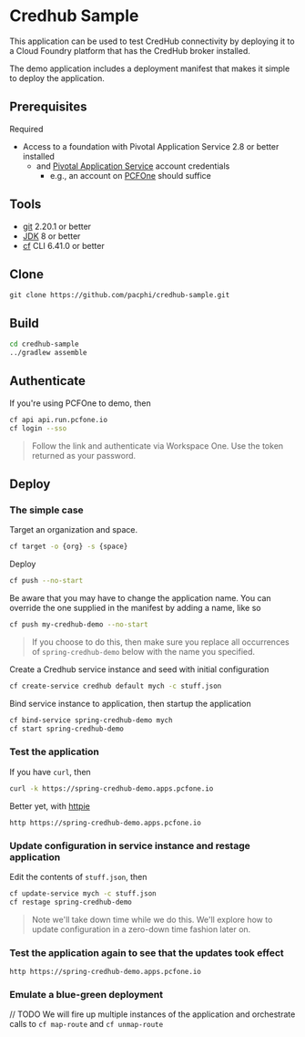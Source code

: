 # Credhub Sample

This application can be used to test CredHub connectivity by deploying it to a Cloud Foundry platform that has the CredHub broker installed.

The demo application includes a deployment manifest that makes it simple to deploy the application. 

## Prerequisites

Required

* Access to a foundation with Pivotal Application Service 2.8 or better installed
  * and [Pivotal Application Service](https://pivotal.io/platform/pivotal-application-service) account credentials
    * e.g., an account on [PCFOne](https://apps.run.pcfone.io/) should suffice 


## Tools

* [git](https://git-scm.com/downloads) 2.20.1 or better
* [JDK](http://openjdk.java.net/install/) 8 or better
* [cf](https://docs.cloudfoundry.org/cf-cli/install-go-cli.html) CLI 6.41.0 or better


## Clone

```
git clone https://github.com/pacphi/credhub-sample.git
```

## Build

```bash
cd credhub-sample
../gradlew assemble
```

## Authenticate

If you're using PCFOne to demo, then

```bash
cf api api.run.pcfone.io
cf login --sso
```
> Follow the link and authenticate via Workspace One.  Use the token returned as your password.

## Deploy

### The simple case

Target an organization and space.

```bash
cf target -o {org} -s {space}
```

Deploy

```bash
cf push --no-start
```
Be aware that you may have to change the application name.  You can override the one supplied in the manifest by adding a name, like so

```bash
cf push my-credhub-demo --no-start
```
> If you choose to do this, then make sure you replace all occurrences of `spring-credhub-demo` below with the name you specified.


Create a Credhub service instance and seed with initial configuration

```bash
cf create-service credhub default mych -c stuff.json
```

Bind service instance to application, then startup the application

```bash
cf bind-service spring-credhub-demo mych
cf start spring-credhub-demo
```

### Test the application

If you have `curl`, then

```bash
curl -k https://spring-credhub-demo.apps.pcfone.io
```

Better yet, with [httpie](https://httpie.io/)

```
http https://spring-credhub-demo.apps.pcfone.io
```

### Update configuration in service instance and restage application

Edit the contents of `stuff.json`, then

```bash
cf update-service mych -c stuff.json
cf restage spring-credhub-demo
```
> Note we'll take down time while we do this.  We'll explore how to update configuration in a zero-down time fashion later on.


### Test the application again to see that the updates took effect

```
http https://spring-credhub-demo.apps.pcfone.io
```

### Emulate a blue-green deployment

// TODO We will fire up multiple instances of the application and orchestrate calls to `cf map-route` and `cf unmap-route`

